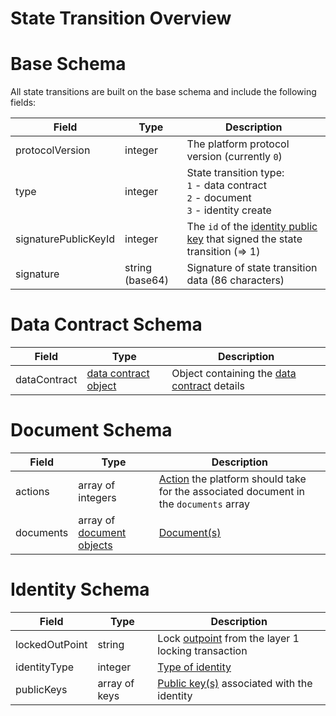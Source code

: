# State Transition Overview

# Base Schema

All state transitions are built on the base schema and include the following fields:

| Field | Type | Description|
| - | - | - |
| protocolVersion | integer | The platform protocol version (currently `0`) |
| type | integer | State transition type:<br>`1` - data contract<br>`2` - document<br>`3` - identity create |
| signaturePublicKeyId | integer | The `id` of the [identity public key](identity.md#identity-publickeys) that signed the state transition (=> 1)|
| signature | string (base64)| Signature of state transition data (86 characters)|


# Data Contract Schema

| Field | Type | Description|
| - | - | - |
| dataContract | [data contract object](data-contract.md#data-contract-object) | Object containing the [data contract](data-contract.md) details |

# Document Schema

| Field | Type | Description|
| - | - | - |
| actions | array of integers | [Action](document.md#document-actions) the platform should take for the associated document in the `documents` array |
| documents | array of [document objects](document.md#document-object) | [Document(s)](document.md#document-object) |

# Identity Schema

| Field | Type | Description|
| - | - | - |
| lockedOutPoint | string | Lock [outpoint](https://dashcore.readme.io/docs/core-additional-resources-glossary#section-outpoint) from the layer 1 locking transaction |
| identityType | integer | [Type of identity](identity.md#identity-type) |
| publicKeys | array of keys | [Public key(s)](identity.md#identity-publickeys) associated with the identity |
